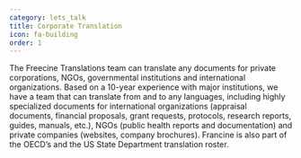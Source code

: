 ```yaml
---
category: lets_talk
title: Corporate Translation
icon: fa-building
order: 1
---
```

The Freecine Translations team can translate any documents for private corporations, NGOs, governmental institutions and international organizations. Based on a 10-year experience with major institutions, we have a team that can translate from and to any languages, including highly specialized documents for international organizations (appraisal documents, financial proposals, grant requests, protocols, research reports, guides, manuals, etc.), NGOs (public health reports and documentation) and private companies (websites, company brochures). Francine is also part of the OECD’s and the US State Department translation roster.